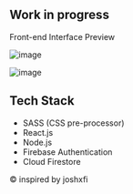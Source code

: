 ## Work in progress

Front-end Interface Preview

![image](https://github.com/kaizenics/focuszone-firebase/assets/94561281/fd554381-9090-45d1-a7fd-a292cdefef7d)

![image](https://github.com/kaizenics/focuszone-firebase/assets/94561281/a26f7041-f3f6-4a9a-8759-e6c12afb4d77)

## Tech Stack

* SASS (CSS pre-processor)
* React.js
* Node.js
* Firebase Authentication
* Cloud Firestore

© inspired by joshxfi